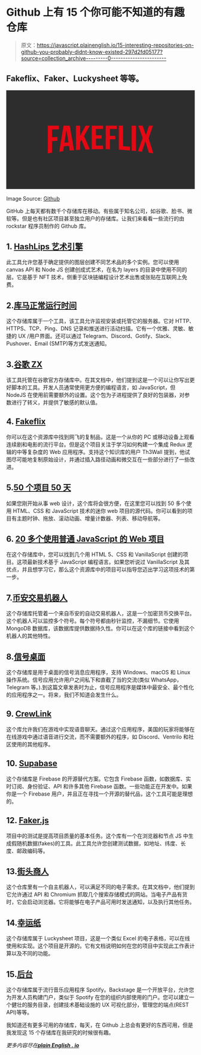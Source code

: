 # Github 上有 15 个你可能不知道的有趣仓库

> 原文：<https://javascript.plainenglish.io/15-interesting-repositories-on-github-you-probably-didnt-know-existed-297d2fd05177?source=collection_archive---------0----------------------->

## Fakeflix、Faker、Luckysheet 等等。

![](img/0882923cf4e27f211977ab113a3b04c9.png)

Image Source: [Github](https://github.com/Th3Wall/Fakeflix)

GitHub 上每天都有数千个存储库在移动。有些属于知名公司，如谷歌、脸书、微软等。但是也有社区项目甚至独立用户的存储库。让我们来看看一些流行的由 rockstar 程序员制作的 Github 库。

## 1. [HashLips 艺术引擎](https://github.com/HashLips/hashlips_art_engine)

此工具允许您基于确定提供的图层创建不同艺术品的多个实例。您可以使用 canvas API 和 Node JS 创建创成式艺术，在名为 layers 的目录中使用不同的层。它是基于 NFT 技术，侧重于区块链编程设计艺术出售或张贴在互联网上免费。

## 2.[库马正常运行时间](https://github.com/louislam/uptime-kuma)

这个存储库属于一个工具，该工具允许监视安装或托管它的服务器。它对 HTTP、HTTPS、TCP、Ping、DNS 记录和推送进行活动扫描。它有一个优雅、灵敏、敏捷的 UX /用户界面。还可以通过 Telegram、Discord、Gotify、Slack、Pushover、Email (SMTP)等方式发送通知。

## 3.[谷歌 ZX](https://github.com/google/zx)

该工具托管在谷歌官方存储库中。在其文档中，他们提到这是一个可以让你写出更好脚本的工具。开发人员通常使用更方便的编程语言，如 JavaScript，但 NodeJS 在使用前需要额外的设置。这个包为子进程提供了良好的包装器，对参数进行了转义，并提供了敏感的默认值。

## 4. [Fakeflix](https://github.com/Th3Wall/Fakeflix)

你可以在这个资源库中找到网飞的复制品，这是一个从你的 PC 或移动设备上观看连续剧和电影的流行平台。但是这个项目关注于学习如何构建一个集成 Redux 逻辑的中等复杂度的 Web 应用程序。支持这个知识库的用户 Th3Wall 提到，他试图尽可能地复制原始设计，并通过插入路径动画和微交互在一些部分进行了一些改进。

## 5.[50 个项目 50 天](https://github.com/bradtraversy/50projects50days)

如果您刚开始从事 web 设计，这个库将会很方便，在这里您可以找到 50 多个使用 HTML、CSS 和 JavaScript 技术的迷你 web 项目的源代码。你可以看到的项目有主题时钟、拖放、滚动动画、增量计数器、列表、移动导航等。

## 6. [20 多个使用普通 JavaScript 的 Web 项目](https://github.com/bradtraversy/vanillawebprojects)

在这个存储库中，您可以找到几个用 HTML 5、CSS 和 VanillaScript 创建的项目。这项最新技术基于 JavaScript 编程语言。如果您听说过 VanillaScript 及其优点，并且想学习它，那么这个资源库中的项目可以指导您迈出学习这项技术的第一步。

## 7.[币安交易机器人](https://github.com/chrisleekr/binance-trading-bot)

这个存储库托管着一个来自币安的自动交易机器人，这是一个加密货币交换平台。这个机器人可以监控多个符号。每个符号都由秒针监控，不漏细节。它使用 MongoDB 数据库，该数据库提供数据持久性。你可以在这个库的链接中看到这个机器人的其他特性。

## 8.[信号桌面](https://github.com/signalapp/Signal-Desktop)

这个存储库是用于桌面的信号消息应用程序，支持 Windows、macOS 和 Linux 操作系统。信号应用允许用户之间私下和直截了当的交流(类似 WhatsApp，Telegram 等。).到这篇文章发表时为止，信号应用程序是媒体中最安全、最个性化的应用程序之一。将来，我们不知道会发生什么。

## 9. [CrewLink](https://github.com/ottomated/CrewLink)

这个库允许我们在游戏中实现语音聊天。通过这个应用程序，美国的玩家将能够在在线游戏中通过语音进行交流，而不需要额外的程序，如 Discord、Ventrilo 和社区使用的其他程序。

## 10. [Supabase](https://github.com/supabase/supabase)

这个存储库是 Firebase 的开源替代方案。它包含 Firebase 函数，如数据库、实时订阅、身份验证、API 和许多其他 Firebase 函数。一些功能正在开发中。如果你是一个 Firebase 用户，并且正在寻找一个开源的替代品，这个工具可能是理想的。

## 12. [Faker.js](https://github.com/marak/Faker.js/)

项目中的测试是提高项目质量的基本任务。这个库有一个在浏览器和节点 JS 中生成假随机数据(fakes)的工具。此工具允许您创建测试数据，如地址、纬度、长度、邮政编码等。

## 13.[街头商人](https://github.com/jef/streetmerchant)

这个仓库里有一个自主机器人，可以满足不同的电子需求。在其文档中，他们提到它允许通过 API 和 Chromium 抓取几个搜索存储模式的网站。当电子产品有货时，它会启动浏览器。它将能够在电子产品可用时发送通知，以及执行其他任务。

## 14.[幸运纸](https://github.com/mengshukeji/Luckysheet)

这个存储库属于 Luckysheet 项目，这是一个类似 Excel 的电子表格，可以在线使用和实现。这个项目是开源的。它有文档说明如何在您的项目中实现此工作表计算以及不同的功能。

## 15.[后台](https://github.com/backstage/backstage)

这个存储库属于流行音乐应用程序 Spotify。Backstage 是一个开放平台，允许您为开发人员构建门户，类似于 Spotify 在您的组织内部使用的门户。您可以建立一个健壮的服务目录，创建技术基础设施的 UX 可视化部分，管理您的端点(REST API)等等。

我知道还有更多可用的存储库，每天，在 Github 上总会有更好的东西可用，但是我发现这 15 个存储库在我研究的时候很有趣。

*更多内容尽在*[***plain English . io***](http://plainenglish.io/)